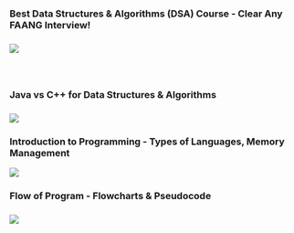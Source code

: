 <h3>Best Data Structures & Algorithms (DSA) Course - Clear Any FAANG Interview!<h3>
<a href="https://youtu.be/rZ41y93P2Qo?feature=shared"><img src="https://github.com/user-attachments/assets/ed7d96ac-0019-42d9-a080-78ad3175b0f0"/></a>
<br/>
<h3></h3>
<br/>
<h3>Java vs C++ for Data Structures & Algorithms<h3>
<a href="https://youtu.be/Nckx9qMy_kw?feature=shared"><img src="https://github.com/user-attachments/assets/bb3af1b6-40a7-4ab7-8e87-4c50349229e3"/></a>
<br/>
<h3>Introduction to Programming - Types of Languages, Memory Management</h3>
<a href=""><img src="https://github.com/user-attachments/assets/d138ab6d-8113-4dcf-9580-3d646aa8c150"/></a>
<br/>

<h3>Flow of Program - Flowcharts & Pseudocode<h3>
<a href="https://youtu.be/rZ41y93P2Qo?feature=shared"><img src="https://github.com/user-attachments/assets/4a95bcd9-b50e-46bd-ab25-c1264d9f3bce"/></a>
<br/>

